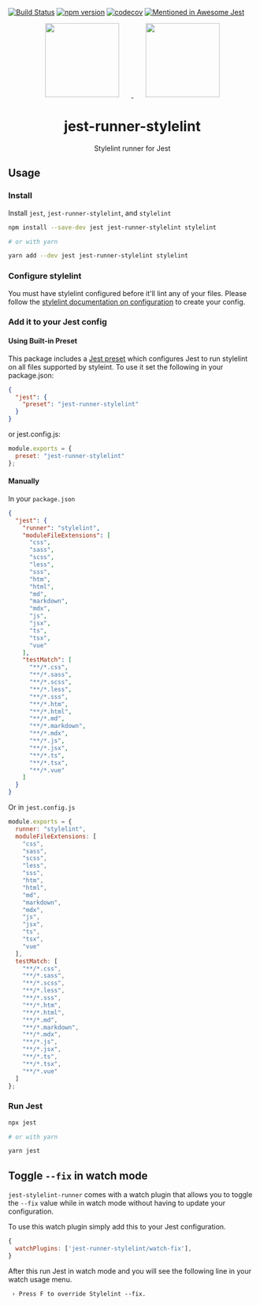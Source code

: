 [![Build Status](https://travis-ci.org/keplersj/jest-runner-stylelint.svg?branch=master)](https://travis-ci.org/keplersj/jest-runner-stylelint)
[![npm version](https://badge.fury.io/js/jest-runner-stylelint.svg)](https://badge.fury.io/js/jest-runner-stylelint)
[![codecov](https://codecov.io/gh/keplersj/jest-runner-stylelint/branch/master/graph/badge.svg)](https://codecov.io/gh/keplersj/jest-runner-stylelint)
[![Mentioned in Awesome Jest](https://awesome.re/mentioned-badge.svg)](https://github.com/jest-community/awesome-jest)

<div align="center">
  <!-- replace with accurate logo e.g from https://worldvectorlogo.com/ -->
  <a href="https://stylelint.io/">
    <img width="150" height="150" vspace="" hspace="25" src="https://cdn.worldvectorlogo.com/logos/stylelint.svg">
  </a>
  <a href="https://facebook.github.io/jest/">
    <img width="150" height="150" vspace="" hspace="25" src="https://cdn.worldvectorlogo.com/logos/jest.svg">
  </a>
  <h1>jest-runner-stylelint</h1>
  <p>Stylelint runner for Jest</p>
</div>

<div align="center">
  <!--<img src="https://user-images.githubusercontent.com/574806/30197438-9681385c-941c-11e7-80a8-2b11f15bd412.gif">-->
  <!-- TODO: Create GIF showing off runner -->
</div>

## Usage

### Install

Install `jest`, `jest-runner-stylelint`, and `stylelint`

```bash
npm install --save-dev jest jest-runner-stylelint stylelint

# or with yarn

yarn add --dev jest jest-runner-stylelint stylelint
```

### Configure stylelint

You must have stylelint configured before it'll lint any of your files. Please follow the [stylelint documentation on configuration](https://stylelint.io/user-guide/configuration) to create your config.

### Add it to your Jest config

#### Using Built-in Preset

This package includes a [Jest preset](https://jestjs.io/docs/en/configuration#preset-string) which configures Jest to run stylelint on all files supported by styleint. To use it set the following in your package.json:

```json
{
  "jest": {
    "preset": "jest-runner-stylelint"
  }
}
```

or jest.config.js:

```js
module.exports = {
  preset: "jest-runner-stylelint"
};
```

#### Manually

In your `package.json`

```json
{
  "jest": {
    "runner": "stylelint",
    "moduleFileExtensions": [
      "css",
      "sass",
      "scss",
      "less",
      "sss",
      "htm",
      "html",
      "md",
      "markdown",
      "mdx",
      "js",
      "jsx",
      "ts",
      "tsx",
      "vue"
    ],
    "testMatch": [
      "**/*.css",
      "**/*.sass",
      "**/*.scss",
      "**/*.less",
      "**/*.sss",
      "**/*.htm",
      "**/*.html",
      "**/*.md",
      "**/*.markdown",
      "**/*.mdx",
      "**/*.js",
      "**/*.jsx",
      "**/*.ts",
      "**/*.tsx",
      "**/*.vue"
    ]
  }
}
```

Or in `jest.config.js`

```js
module.exports = {
  runner: "stylelint",
  moduleFileExtensions: [
    "css",
    "sass",
    "scss",
    "less",
    "sss",
    "htm",
    "html",
    "md",
    "markdown",
    "mdx",
    "js",
    "jsx",
    "ts",
    "tsx",
    "vue"
  ],
  testMatch: [
    "**/*.css",
    "**/*.sass",
    "**/*.scss",
    "**/*.less",
    "**/*.sss",
    "**/*.htm",
    "**/*.html",
    "**/*.md",
    "**/*.markdown",
    "**/*.mdx",
    "**/*.js",
    "**/*.jsx",
    "**/*.ts",
    "**/*.tsx",
    "**/*.vue"
  ]
};
```

### Run Jest

```bash
npx jest

# or with yarn

yarn jest
```

## Toggle `--fix` in watch mode

`jest-stylelint-runner` comes with a watch plugin that allows you to toggle the `--fix` value while in watch mode without having to update your configuration.

To use this watch plugin simply add this to your Jest configuration.

```js
{
  watchPlugins: ['jest-runner-stylelint/watch-fix'],
}
```

After this run Jest in watch mode and you will see the following line in your watch usage menu.

```
 › Press F to override Stylelint --fix.
```
